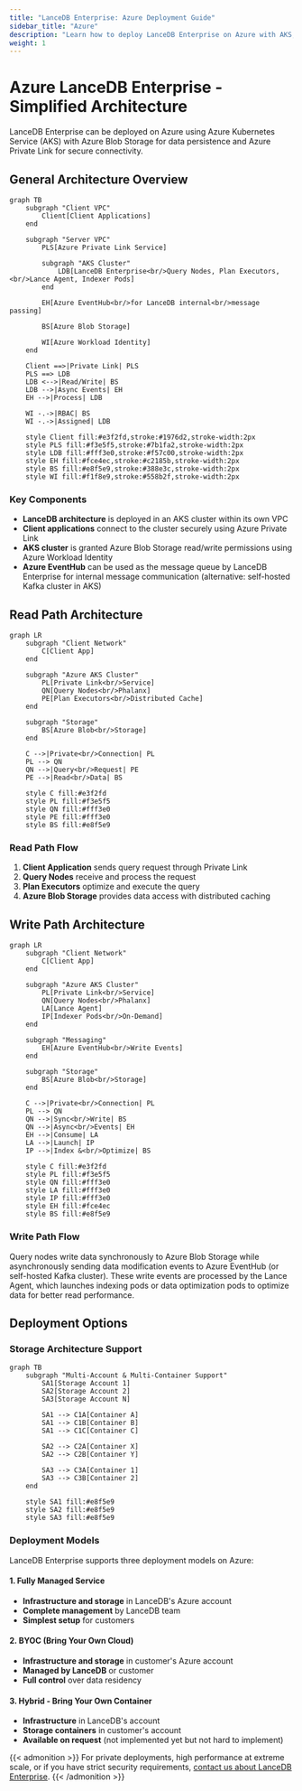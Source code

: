 ```yaml
---
title: "LanceDB Enterprise: Azure Deployment Guide"
sidebar_title: "Azure"
description: "Learn how to deploy LanceDB Enterprise on Azure with AKS, Private Link, and Blob Storage. Includes architecture diagrams and deployment options."
weight: 1
---
```


# Azure LanceDB Enterprise - Simplified Architecture

LanceDB Enterprise can be deployed on Azure using Azure Kubernetes Service (AKS) with Azure Blob Storage for data persistence and Azure Private Link for secure connectivity.

## General Architecture Overview

```mermaid
graph TB
    subgraph "Client VPC"
        Client[Client Applications]
    end
    
    subgraph "Server VPC"
        PLS[Azure Private Link Service]
        
        subgraph "AKS Cluster"
            LDB[LanceDB Enterprise<br/>Query Nodes, Plan Executors,<br/>Lance Agent, Indexer Pods]
        end
        
        EH[Azure EventHub<br/>for LanceDB internal<br/>message passing]
        
        BS[Azure Blob Storage]
        
        WI[Azure Workload Identity]
    end
    
    Client ==>|Private Link| PLS
    PLS ==> LDB
    LDB <-->|Read/Write| BS
    LDB -->|Async Events| EH
    EH -->|Process| LDB
    
    WI -.->|RBAC| BS
    WI -.->|Assigned| LDB
    
    style Client fill:#e3f2fd,stroke:#1976d2,stroke-width:2px
    style PLS fill:#f3e5f5,stroke:#7b1fa2,stroke-width:2px
    style LDB fill:#fff3e0,stroke:#f57c00,stroke-width:2px
    style EH fill:#fce4ec,stroke:#c2185b,stroke-width:2px
    style BS fill:#e8f5e9,stroke:#388e3c,stroke-width:2px
    style WI fill:#f1f8e9,stroke:#558b2f,stroke-width:2px
```

### Key Components

- **LanceDB architecture** is deployed in an AKS cluster within its own VPC
- **Client applications** connect to the cluster securely using Azure Private Link
- **AKS cluster** is granted Azure Blob Storage read/write permissions using Azure Workload Identity
- **Azure EventHub** can be used as the message queue by LanceDB Enterprise for internal message communication (alternative: self-hosted Kafka cluster in AKS)

## Read Path Architecture

```mermaid
graph LR
    subgraph "Client Network"
        C[Client App]
    end
    
    subgraph "Azure AKS Cluster"
        PL[Private Link<br/>Service]
        QN[Query Nodes<br/>Phalanx]
        PE[Plan Executors<br/>Distributed Cache]
    end
    
    subgraph "Storage"
        BS[Azure Blob<br/>Storage]
    end
    
    C -->|Private<br/>Connection| PL
    PL --> QN
    QN -->|Query<br/>Request| PE
    PE -->|Read<br/>Data| BS
    
    style C fill:#e3f2fd
    style PL fill:#f3e5f5
    style QN fill:#fff3e0
    style PE fill:#fff3e0
    style BS fill:#e8f5e9
```

### Read Path Flow

1. **Client Application** sends query request through Private Link
2. **Query Nodes** receive and process the request
3. **Plan Executors** optimize and execute the query
4. **Azure Blob Storage** provides data access with distributed caching

## Write Path Architecture

```mermaid
graph LR
    subgraph "Client Network"
        C[Client App]
    end
    
    subgraph "Azure AKS Cluster"
        PL[Private Link<br/>Service]
        QN[Query Nodes<br/>Phalanx]
        LA[Lance Agent]
        IP[Indexer Pods<br/>On-Demand]
    end
    
    subgraph "Messaging"
        EH[Azure EventHub<br/>Write Events]
    end
    
    subgraph "Storage"
        BS[Azure Blob<br/>Storage]
    end
    
    C -->|Private<br/>Connection| PL
    PL --> QN
    QN -->|Sync<br/>Write| BS
    QN -->|Async<br/>Events| EH
    EH -->|Consume| LA
    LA -->|Launch| IP
    IP -->|Index &<br/>Optimize| BS
    
    style C fill:#e3f2fd
    style PL fill:#f3e5f5
    style QN fill:#fff3e0
    style LA fill:#fff3e0
    style IP fill:#fff3e0
    style EH fill:#fce4ec
    style BS fill:#e8f5e9
```

### Write Path Flow

Query nodes write data synchronously to Azure Blob Storage while asynchronously sending data modification events to Azure EventHub (or self-hosted Kafka cluster). These write events are processed by the Lance Agent, which launches indexing pods or data optimization pods to optimize data for better read performance.

## Deployment Options

### Storage Architecture Support

```mermaid
graph TB
    subgraph "Multi-Account & Multi-Container Support"
        SA1[Storage Account 1]
        SA2[Storage Account 2]
        SA3[Storage Account N]
        
        SA1 --> C1A[Container A]
        SA1 --> C1B[Container B]
        SA1 --> C1C[Container C]
        
        SA2 --> C2A[Container X]
        SA2 --> C2B[Container Y]
        
        SA3 --> C3A[Container 1]
        SA3 --> C3B[Container 2]
    end
    
    style SA1 fill:#e8f5e9
    style SA2 fill:#e8f5e9
    style SA3 fill:#e8f5e9
```

### Deployment Models

LanceDB Enterprise supports three deployment models on Azure:

#### 1. Fully Managed Service
- **Infrastructure and storage** in LanceDB's Azure account
- **Complete management** by LanceDB team
- **Simplest setup** for customers

#### 2. BYOC (Bring Your Own Cloud)
- **Infrastructure and storage** in customer's Azure account
- **Managed by LanceDB** or customer
- **Full control** over data residency

#### 3. Hybrid - Bring Your Own Container
- **Infrastructure** in LanceDB's account
- **Storage containers** in customer's account
- **Available on request** (not implemented yet but not hard to implement)

{{< admonition >}}
For private deployments, high performance at extreme scale, or if you have strict security requirements, [contact us about LanceDB Enterprise](mailto:contact@lancedb.com).
{{< /admonition >}}